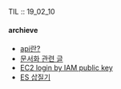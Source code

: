 TIL :: 19_02_10

#### archieve
- [api란?](https://jungwoon.github.io/infra,%20api,%20cloud/2019/01/31/Api-Summary/?fbclid=IwAR3mHLI0cd8iRzybiCyeNW-Z-YZOKWWrGRJMFLi865cN_SZwVXQlTtzKzl8)
- [문서화 관련 글](https://blog.weirdx.io/post/60414?fbclid=IwAR2cvCwEBPhmWcDEr1dWJLDF2qdOMnyE8aZGvD6t4RVjPi1mYiGMWR2zL_Y)
- [EC2 login by IAM public key](https://devstarsj.github.io/cloud/2019/02/09/aws.ec2.ssh-login/?fbclid=IwAR0_tjA4MIybRFLCz1KXyRS-F09hahd2kC7On-9g7_9K0N0c75N-6KhotcQ)
- [ES 삽질기](https://brunch.co.kr/@alden/34)